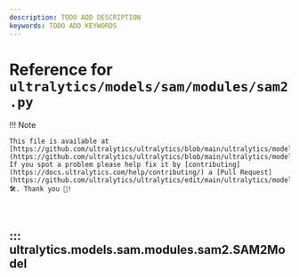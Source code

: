 ```yaml
---
description: TODO ADD DESCRIPTION
keywords: TODO ADD KEYWORDS
---
```


# Reference for `ultralytics/models/sam/modules/sam2.py`

!!! Note

    This file is available at [https://github.com/ultralytics/ultralytics/blob/main/ultralytics/models/sam/modules/sam2.py](https://github.com/ultralytics/ultralytics/blob/main/ultralytics/models/sam/modules/sam2.py). If you spot a problem please help fix it by [contributing](https://docs.ultralytics.com/help/contributing/) a [Pull Request](https://github.com/ultralytics/ultralytics/edit/main/ultralytics/models/sam/modules/sam2.py) 🛠️. Thank you 🙏!

<br>

## ::: ultralytics.models.sam.modules.sam2.SAM2Model

<br><br>
